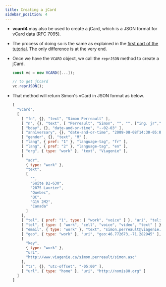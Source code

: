 ```yaml
---
title: Creating a jCard
sidebar_position: 4
---
```


* __vcard4__ may also be used to create a jCard, which is a JSON format for vCard data (RFC 7095).

* The process of doing so is the same as explained in the [first part of the tutorial](/docs/getting-started/tutorial/creating-vcard). The only difference is at the very end. 

* Once we have the ```VCARD``` object, we call the ```reprJSON``` method to create a jCard.

  ```js
  const vc = new VCARD([...]);

  // to get jCcard
  vc.reprJSON();

  ```

* That method will return Simon's vCard in JSON format as below.

  ```js
  [
    "vcard",
    [
      [ "fn", {}, "text", "Simon Perreault" ],
      [ "n", {}, "text", [ "Perreault", "Simon", "", "", ["ing. jr","M.Sc."] ] ],
      [ "bday", {}, "date-and-or-time", "--02-03" ],
      [ "anniversary", {}, "date-and-or-time", "2009-08-08T14:30-05:00" ],
      [ "gender", {}, "text", "M" ],
      [ "lang", { pref: "1" }, "language-tag", "fr" ],
      [ "lang", { pref: "2" }, "language-tag", "en" ],
      [ "org", { type: "work" }, "text", "Viagenie" ],
      [
        "adr",
        { type: "work" },
        "text",
        [
          "",
          "Suite D2-630",
          "2875 Laurier",
          "Quebec",
          "QC",
          "G1V 2M2",
          "Canada"
        ]
      ],
      [ "tel", { pref: "1", type: [ "work", "voice" ] }, "uri", "tel:+1-418-656-9254;ext=102" ],
      [ "tel", { type: [ "work", "cell", "voice", "video", "text" ] }, "uri", "tel:+1-418-262-6501" ],
      [ "email", { type: "work" }, "text", "simon.perreault@viagenie.ca" ],
      [ "geo", { type: "work" }, "uri", "geo:46.772673,-71.282945" ],
      [
        "key",
        { type: "work" },
        "uri",
        "http://www.viagenie.ca/simon.perreault/simon.asc"
      ],
      [ "tz", {}, "utc-offset", "-05:00" ],
      [ "url", { type: "home" }, "uri", "http://nomis80.org" ]
    ]
  ]

  ```

